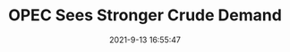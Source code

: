 ---
"title": "OPEC Sees Stronger Crude Demand"
"date": "2021-9-13 16:55:47"
"feed_name": "RIGZONE"
"feed_website": "http://www.rigzone.com/"
"feed_rss": "http://www.rigzone.com/news/rss/rigzone_latest.aspx"
"link": "https://www.rigzone.com/news/wire/opec_sees_stronger_crude_demand-13-sep-2021-166421-article/?rss=true"
"file": "_posts/f88516c02211ecabd87d922440b190fbb184b98b.md"
"accident": "0"
"drilling": "0"
---